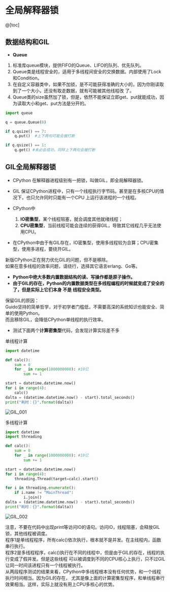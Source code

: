 # 全局解释器锁

@[toc]  

## 数据结构和GIL

* **Queue**  

1. 标准库queue模块，提供FIFO的Queue、LIFO的队列、优先队列。  
2. Queue类是线程安全的，适用于多线程间安全的交换数据。内部使用了Lock和Condition。  
3. 在自定义容器类中，如果不加锁，是不可能获得准确的大小的，因为你刚读取到了一个大小，还没有取走数据，就有可能被其他线程改 了。  
4. Queue类的size虽然加了锁，但是，依然不能保证立即get、put就能成功，因为读取大小和get、put方法是分开的。

````python
import queue

q = queue.Queue(8)

if q.qsize() == 7:
    q.put()  #上下两句可能会被打断

if q.qsize() == 1:
    q.get() #未必会成功，同样上下两句会被打断
````

## GIL全局解释器锁  

* CPython 在解释器进程级别有一把锁，叫做GIL，即全局解释器锁。  
* GIL 保证CPython进程中，只有一个线程执行字节码。甚至是在多核CPU的情况下，也只允许同时只能有一个CPU 上运行该进程的一个线程。  

* CPython中  
    1. **IO密集型**，某个线程阻塞，就会调度其他就绪线程；  
    2. **CPU密集型**，当前线程可能会连续的获得GIL，导致其它线程几乎无法使用CPU。  
* 在CPython中由于有GIL存在，IO密集型，使用多线程较为合算；CPU密集型，使用多进程，要绕开GIL。  

新版CPython正在努力优化GIL的问题，但不是移除。  
如果在意多线程的效率问题，请绕行，选择其它语言erlang、Go等。  

* **Python中绝大多数内置数据结构的读、写操作都是原子操作。**
* **由于GIL的存在，Python的内置数据类型在多线程编程的时候就变成了安全的了，但是实际上它们本身 不是 线程安全类型。**  

保留GIL的原因：  
Guido坚持的简单哲学，对于初学者门槛低，不需要高深的系统知识也能安全、简单的使用Python。  
而且移除GIL，会降低CPython单线程的执行效率。  

* 测试下面两个**计算密集型**代码，会发现计算实际差不多

单线程计算  

````python
import datetime

def calc():
    sum = 0
    for _ in range(1000000000): #10亿
        sum += 1

start = datetime.datetime.now()
for i in range(4):
    calc()
dalta = (datetime.datetime.now() - start).total_seconds()
print("耗时：{}".format(dalta))
````

![GIL_001](../https://raw.githubusercontent.com/1263351411/xdd.github.io/master/img/python/GIL_001.jpg)  

多线程计算  

````python
import datetime
import threading

def calc():
    sum = 0
    for _ in range(1000000000): #10亿
        sum += 1

start = datetime.datetime.now()
for i in range(4):
    threading.Thread(target=calc).start()

for i in threading.enumerate():
    if i.name != "MainThread":
        i.join()
dalta = (datetime.datetime.now() - start).total_seconds()
print("耗时：{}".format(dalta))
````  

![GIL_002](../https://raw.githubusercontent.com/1263351411/xdd.github.io/master/img/python/GIL_002.jpg)  

注意，不要在代码中出现print等访问IO的语句。访问IO，线程阻塞，会释放GIL锁，其他线程被调度。  
程序1是单线程程序，所有calc()依次执行，根本就不是并发。在主线程内，函数串行执行。  
程序2是多线程程序，calc()执行在不同的线程中，但是由于GIL的存在，线程的执行变成了假并发。但是这些线程 可以被调度到不同的CPU核心上执行，只不过GIL让同一时间该进程只有一个线程被执行。  
从两段程序测试的结果来看，CPython中多线程根本没有任何优势，和一个线程执行时间相当。因为GIL的存在， 尤其是像上面的计算密集型程序，和单线程串行效果相当。这样，实际上就没有用上CPU多核心的优势。  


